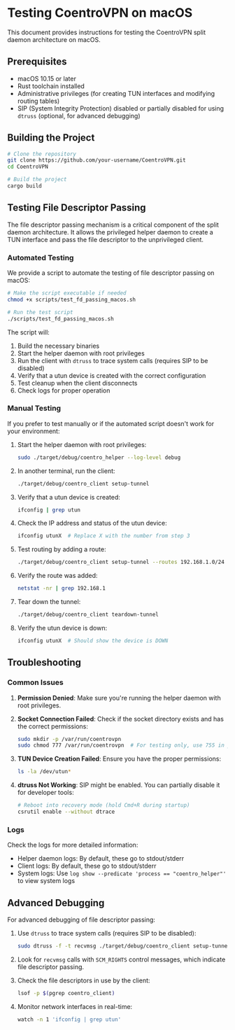 # Testing CoentroVPN on macOS

This document provides instructions for testing the CoentroVPN split daemon architecture on macOS.

## Prerequisites

- macOS 10.15 or later
- Rust toolchain installed
- Administrative privileges (for creating TUN interfaces and modifying routing tables)
- SIP (System Integrity Protection) disabled or partially disabled for using `dtruss` (optional, for advanced debugging)

## Building the Project

```bash
# Clone the repository
git clone https://github.com/your-username/CoentroVPN.git
cd CoentroVPN

# Build the project
cargo build
```

## Testing File Descriptor Passing

The file descriptor passing mechanism is a critical component of the split daemon architecture. It allows the privileged helper daemon to create a TUN interface and pass the file descriptor to the unprivileged client.

### Automated Testing

We provide a script to automate the testing of file descriptor passing on macOS:

```bash
# Make the script executable if needed
chmod +x scripts/test_fd_passing_macos.sh

# Run the test script
./scripts/test_fd_passing_macos.sh
```

The script will:
1. Build the necessary binaries
2. Start the helper daemon with root privileges
3. Run the client with `dtruss` to trace system calls (requires SIP to be disabled)
4. Verify that a utun device is created with the correct configuration
5. Test cleanup when the client disconnects
6. Check logs for proper operation

### Manual Testing

If you prefer to test manually or if the automated script doesn't work for your environment:

1. Start the helper daemon with root privileges:
   ```bash
   sudo ./target/debug/coentro_helper --log-level debug
   ```

2. In another terminal, run the client:
   ```bash
   ./target/debug/coentro_client setup-tunnel
   ```

3. Verify that a utun device is created:
   ```bash
   ifconfig | grep utun
   ```

4. Check the IP address and status of the utun device:
   ```bash
   ifconfig utunX  # Replace X with the number from step 3
   ```

5. Test routing by adding a route:
   ```bash
   ./target/debug/coentro_client setup-tunnel --routes 192.168.1.0/24
   ```

6. Verify the route was added:
   ```bash
   netstat -nr | grep 192.168.1
   ```

7. Tear down the tunnel:
   ```bash
   ./target/debug/coentro_client teardown-tunnel
   ```

8. Verify the utun device is down:
   ```bash
   ifconfig utunX  # Should show the device is DOWN
   ```

## Troubleshooting

### Common Issues

1. **Permission Denied**: Make sure you're running the helper daemon with root privileges.

2. **Socket Connection Failed**: Check if the socket directory exists and has the correct permissions:
   ```bash
   sudo mkdir -p /var/run/coentrovpn
   sudo chmod 777 /var/run/coentrovpn  # For testing only, use 755 in production
   ```

3. **TUN Device Creation Failed**: Ensure you have the proper permissions:
   ```bash
   ls -la /dev/utun*
   ```

4. **dtruss Not Working**: SIP might be enabled. You can partially disable it for developer tools:
   ```bash
   # Reboot into recovery mode (hold Cmd+R during startup)
   csrutil enable --without dtrace
   ```

### Logs

Check the logs for more detailed information:

- Helper daemon logs: By default, these go to stdout/stderr
- Client logs: By default, these go to stdout/stderr
- System logs: Use `log show --predicate 'process == "coentro_helper"'` to view system logs

## Advanced Debugging

For advanced debugging of file descriptor passing:

1. Use `dtruss` to trace system calls (requires SIP to be disabled):
   ```bash
   sudo dtruss -f -t recvmsg ./target/debug/coentro_client setup-tunnel
   ```

2. Look for `recvmsg` calls with `SCM_RIGHTS` control messages, which indicate file descriptor passing.

3. Check the file descriptors in use by the client:
   ```bash
   lsof -p $(pgrep coentro_client)
   ```

4. Monitor network interfaces in real-time:
   ```bash
   watch -n 1 'ifconfig | grep utun'
   ```
